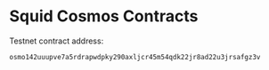 # Squid Cosmos Contracts

Testnet contract address:
```
osmo142uuupve7a5rdrapwdpky290axljcr45m54qdk22jr8ad22u3jrsafgz3v
```